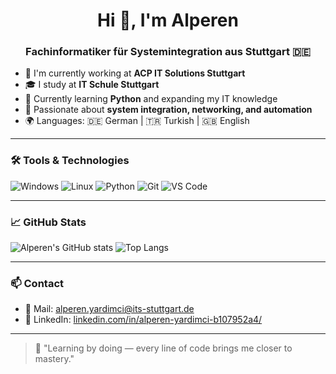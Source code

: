 <h1 align="center">Hi 👋, I'm Alperen</h1>
<h3 align="center">Fachinformatiker für Systemintegration aus Stuttgart 🇩🇪</h3>

- 💼 I'm currently working at **ACP IT Solutions Stuttgart**
- 🎓 I study at **IT Schule Stuttgart**
- 🧠 Currently learning **Python** and expanding my IT knowledge
- 🔧 Passionate about **system integration, networking, and automation**
- 🌍 Languages: 🇩🇪 German | 🇹🇷 Turkish | 🇬🇧 English

---

### 🛠️ Tools & Technologies

![Windows](https://img.shields.io/badge/-Windows-0078D6?logo=windows&logoColor=white&style=flat-square)
![Linux](https://img.shields.io/badge/-Linux-FCC624?logo=linux&logoColor=black&style=flat-square)
![Python](https://img.shields.io/badge/-Python-3776AB?logo=python&logoColor=white&style=flat-square)
![Git](https://img.shields.io/badge/-Git-F05032?logo=git&logoColor=white&style=flat-square)
![VS Code](https://img.shields.io/badge/-VS%20Code-007ACC?logo=visual-studio-code&logoColor=white&style=flat-square)

---

### 📈 GitHub Stats

![Alperen's GitHub stats](https://github-readme-stats.vercel.app/api?username=alpereny01&show_icons=true&theme=radical)
![Top Langs](https://github-readme-stats.vercel.app/api/top-langs/?username=alpereny01&layout=compact&theme=radical)

---

### 📫 Contact

- 📧 Mail: alperen.yardimci@its-stuttgart.de  
- 💼 LinkedIn: [linkedin.com/in/alperen-yardimci-b107952a4/](https://linkedin.com/in/alperen-yardimci-b107952a4/)

---

> 🚀 "Learning by doing — every line of code brings me closer to mastery."
